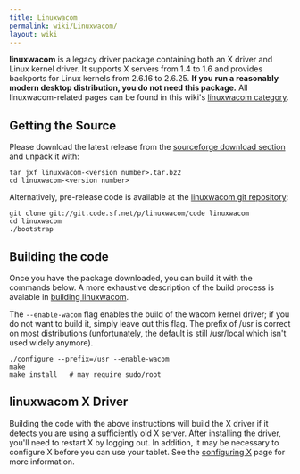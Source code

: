 ```yaml
---
title: Linuxwacom
permalink: wiki/Linuxwacom/
layout: wiki
---
```


**linuxwacom** is a legacy driver package containing both an X driver
and Linux kernel driver. It supports X servers from 1.4 to 1.6 and
provides backports for Linux kernels from 2.6.16 to 2.6.25. **If you run
a reasonably modern desktop distribution, you do not need this
package.** All linuxwacom-related pages can be found in this wiki's
[linuxwacom category](/wiki/Category%3ALinuxwacom "wikilink").

Getting the Source
------------------

Please download the latest release from the [sourceforge download
section](https://sourceforge.net/projects/linuxwacom/files/linuxwacom/)
and unpack it with:

    tar jxf linuxwacom-<version number>.tar.bz2
    cd linuxwacom-<version number>

Alternatively, pre-release code is available at the [linuxwacom git
repository](https://sourceforge.net/p/linuxwacom/code/ci/master/tree):

    git clone git://git.code.sf.net/p/linuxwacom/code linuxwacom
    cd linuxwacom
    ./bootstrap

Building the code
-----------------

Once you have the package downloaded, you can build it with the commands
below. A more exhaustive description of the build process is avaiable in
[building linuxwacom](building_linuxwacom "wikilink").

The `--enable-wacom` flag enables the build of the wacom kernel driver;
if you do not want to build it, simply leave out this flag. The prefix
of /usr is correct on most distributions (unfortunately, the default is
still /usr/local which isn't used widely anymore).

    ./configure --prefix=/usr --enable-wacom
    make
    make install   # may require sudo/root

linuxwacom X Driver
-------------------

Building the code with the above instructions will build the X driver if
it detects you are using a sufficiently old X server. After installing
the driver, you'll need to restart X by logging out. In addition, it may
be necessary to configure X before you can use your tablet. See the
[configuring X](configuring_X "wikilink") page for more information.
